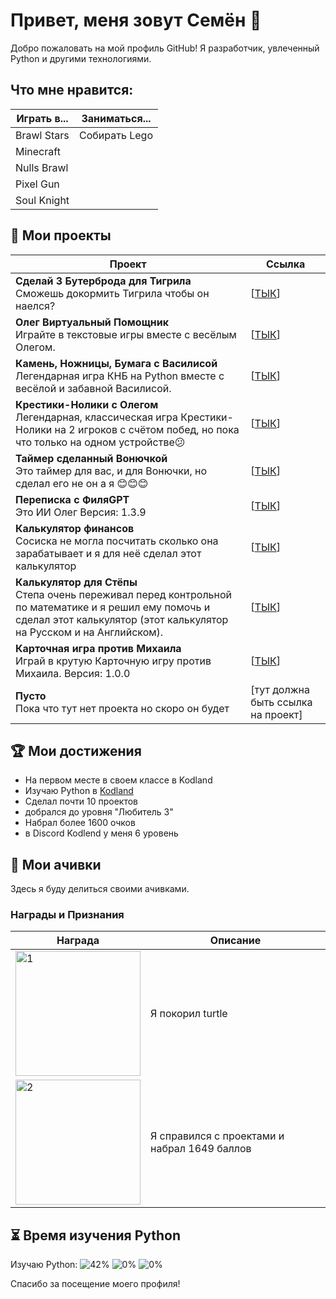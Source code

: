 # Привет, меня зовут Семён 👋

Добро пожаловать на мой профиль GitHub! Я разработчик, увлеченный Python и другими технологиями.

## Что мне нравится:

|Играть в...|Заниматься...|
|--------|--------|
|Brawl Stars|Собирать Lego|
|Minecraft||
|Nulls Brawl||
|Pixel Gun||
|Soul Knight||
## 📂 Мои проекты

| Проект | Ссылка |
|--------|--------|
| **Сделай 3 Бутерброда для Тигрила**<br>Сможешь докормить Тигрила чтобы он наелся? | [[ТЫК](https://hub.kodland.org/project/291282)] |
| **Олег Виртуальный Помощник**<br>Играйте в текстовые игры вместе с весёлым Олегом. | [[ТЫК](https://hub.kodland.org/project/287587)] |
| **Камень, Ножницы, Бумага с Василисой**<br>Легендарная игра КНБ на Python вместе с весёлой и забавной Василисой. | [[ТЫК](https://hub.kodland.org/project/295095)] |
| **Крестики-Нолики с Олегом**<br>Легендарная, классическая игра Крестики-Нолики на 2 игроков с счётом побед, но пока что только на одном устройстве😕 | [[ТЫК](https://hub.kodland.org/project/295125)] |
| **Таймер сделанный Вонючкой**<br>Это таймер для вас, и для Вонючки, но сделал его не он а я 😊😊😊 | [[ТЫК](https://hub.kodland.org/project/295807)] |
| **Переписка с ФиляGPT**<br>Это ИИ Олег Версия: 1.3.9 |[[ТЫК](https://hub.kodland.org/project/296311)]|
| **Калькулятор финансов**<br>Сосиска не могла посчитать сколько она зарабатывает и я для неё сделал этот калькулятор | [[ТЫК](https://hub.kodland.org/project/296784)] |
| **Калькулятор для Стёпы**<br>Степа очень переживал перед контрольной по математике и я решил ему помочь и сделал этот калькулятор (этот калькулятор на Русском и на Английском). | [[ТЫК](https://hub.kodland.org/project/297596)] |
| **Карточная игра против Михаила**<br>Играй в крутую Карточную игру против Михаила. Версия: 1.0.0 | [[ТЫК](https://hub.kodland.org/project/298976)] |
| **Пусто**<br>Пока что тут нет проекта но скоро он будет | [тут должна быть ссылка на проект] |
## 🏆 Мои достижения
- На первом месте в своем классе в Kodland
- Изучаю Python в [Kodland](https://www.kodland.org)
- Сделал почти 10 проектов
- добрался до уровня "Любитель 3"
- Набрал более 1600 очков
- в Discord Kodlend у меня 6 уровень
## 📜 Мои ачивки

Здесь я буду делиться своими ачивками.

### Награды и Признания

| Награда | Описание |
|------------|-----------|
| <img src="https://i.ibb.co/rwFWSrv/image-3.png" alt="1" width="200"/> | Я покорил turtle |
| <img src="https://github.com/Student123321123/Student123321123/assets/174334016/629c1793-0a93-4ac8-a6ac-9635547b9839" alt="2" width="200"/> | Я справился с проектами и набрал 1649 баллов |

## ⏳ Время изучения Python

Изучаю Python:
![42%](https://progress-bar.dev/42/?title=LVL1)
![0%](https://progress-bar.dev/0/?title=LVL2)
![0%](https://progress-bar.dev/0/?title=LVL3)

Спасибо за посещение моего профиля! 


